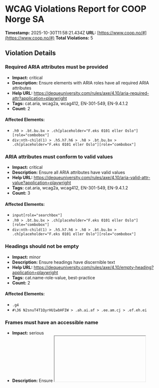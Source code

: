 # WCAG Violations Report for COOP Norge SA

**Timestamp:** 2025-10-30T11:58:21.434Z
**URL:** [https://www.coop.no/#](https://www.coop.no/#)
**Total Violations:** 5

## Violation Details

### Required ARIA attributes must be provided

- **Impact:** critical
- **Description:** Ensure elements with ARIA roles have all required ARIA attributes
- **Help URL:** https://dequeuniversity.com/rules/axe/4.10/aria-required-attr?application=playwright
- **Tags:** cat.aria, wcag2a, wcag412, EN-301-549, EN-9.4.1.2
- **Count:** 2

#### Affected Elements:

- `.h9 > .bt.bu.bx > .ch[placeholder="F.eks 0101 eller Oslo"][role="combobox"]`
- `div:nth-child(1) > .h5.h7.h6 > .h8 > .bt.bu.bx > .ch[placeholder="F.eks 0101 eller Oslo"][role="combobox"]`

### ARIA attributes must conform to valid values

- **Impact:** critical
- **Description:** Ensure all ARIA attributes have valid values
- **Help URL:** https://dequeuniversity.com/rules/axe/4.10/aria-valid-attr-value?application=playwright
- **Tags:** cat.aria, wcag2a, wcag412, EN-301-549, EN-9.4.1.2
- **Count:** 3

#### Affected Elements:

- `input[role="searchbox"]`
- `.h9 > .bt.bu.bx > .ch[placeholder="F.eks 0101 eller Oslo"][role="combobox"]`
- `div:nth-child(1) > .h5.h7.h6 > .h8 > .bt.bu.bx > .ch[placeholder="F.eks 0101 eller Oslo"][role="combobox"]`

### Headings should not be empty

- **Impact:** minor
- **Description:** Ensure headings have discernible text
- **Help URL:** https://dequeuniversity.com/rules/axe/4.10/empty-heading?application=playwright
- **Tags:** cat.name-role-value, best-practice
- **Count:** 2

#### Affected Elements:

- `.g4`
- `#\36 N2snuT4T1QyrHU1wbHFIW > .ah.ai.af > .ee.am.cj > .ef.eh.ei`

### Frames must have an accessible name

- **Impact:** serious
- **Description:** Ensure <iframe> and <frame> elements have an accessible name
- **Help URL:** https://dequeuniversity.com/rules/axe/4.10/frame-title?application=playwright
- **Tags:** cat.text-alternatives, wcag2a, wcag412, section508, section508.22.i, TTv5, TT12.d, EN-301-549, EN-9.4.1.2
- **Count:** 4

#### Affected Elements:

- `#\33 3modPj5ilgcmY76YKciV8 > .q.e9.cj > .ea.al.ba > .eb.ec.ed > iframe, iframe[src$="about:blank"]`
- `#\33 3modPj5ilgcmY76YKciV8 > .q.e9.cj > .ea.al.ba > .eb.ec.ed > iframe, body > iframe`
- `#GNXWL8jlPCFqmGJFbdvQe > .q.e9.cj > .ea.al.ba > .eb.ec.ed > iframe, iframe[src$="about:blank"]`
- `#GNXWL8jlPCFqmGJFbdvQe > .q.e9.cj > .ea.al.ba > .eb.ec.ed > iframe, body > iframe`

### Links must have discernible text

- **Impact:** serious
- **Description:** Ensure links have discernible text
- **Help URL:** https://dequeuniversity.com/rules/axe/4.10/link-name?application=playwright
- **Tags:** cat.name-role-value, wcag2a, wcag244, wcag412, section508, section508.22.a, TTv5, TT6.a, EN-301-549, EN-9.2.4.4, EN-9.4.1.2, ACT
- **Count:** 2

#### Affected Elements:

- `.jw.jx.jy:nth-child(1)`
- `.jw.jx.jy:nth-child(2)`
